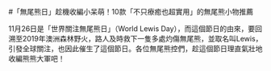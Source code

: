 #「無尾熊日」趁機收編小呆萌！10款「不只療癒也超實用」的無尾熊小物推薦


11月26日是「世界關注無尾熊日」（World Lewis Day），而這個節日的由來，要回溯至2019年澳洲森林野火，路人及時救下一隻多處灼傷無尾熊，並取名叫Lewis，引發全球關注，也因此催生了這個節日。各位無尾熊控們，趁這個節日理直氣壯地收編熊熊大軍吧！


